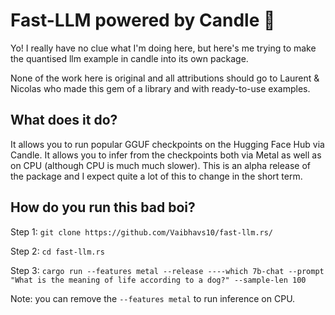 # Fast-LLM powered by Candle 🦀

Yo! I really have no clue what I'm doing here, but here's me trying to make the quantised llm example in candle into its own package.

None of the work here is original and all attributions should go to Laurent & Nicolas who made this gem of a library and with ready-to-use examples.

## What does it do?

It allows you to run popular GGUF checkpoints on the Hugging Face Hub via Candle. It allows you to infer from the checkpoints both via Metal as well as on CPU (although CPU is much much slower).
This is an alpha release of the package and I expect quite a lot of this to change in the short term.

## How do you run this bad boi?

Step 1: `git clone https://github.com/Vaibhavs10/fast-llm.rs/`

Step 2: `cd fast-llm.rs`

Step 3: `cargo run --features metal --release ----which 7b-chat --prompt "What is the meaning of life according to a dog?" --sample-len 100`

Note: you can remove the `--features metal` to run inference on CPU.


